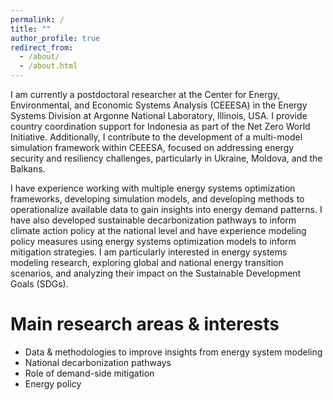 ```yaml
---
permalink: /
title: ""
author_profile: true
redirect_from: 
  - /about/
  - /about.html
---
```


I am currently a postdoctoral researcher at the Center for Energy, Environmental, and Economic Systems Analysis (CEEESA) in the Energy Systems Division at Argonne National Laboratory, Illinois, USA. I provide country coordination support for Indonesia as part of the Net Zero World Initiative. Additionally, I contribute to the development of a multi-model simulation framework within CEEESA, focused on addressing energy security and resiliency challenges, particularly in Ukraine, Moldova, and the Balkans. 

I have experience working with multiple energy systems optimization frameworks, developing simulation models, and developing methods to operationalize available data to gain insights into energy demand patterns. I have also developed sustainable decarbonization pathways to inform climate action policy at the national level and have experience modeling policy measures using energy systems optimization models to inform mitigation strategies. I am particularly interested in energy systems modeling research, exploring global and national energy transition scenarios, and analyzing their impact on the Sustainable Development Goals (SDGs).

Main research areas & interests
======
* Data & methodologies to improve insights from energy system modeling
* National decarbonization pathways
* Role of demand-side mitigation
* Energy policy
  



